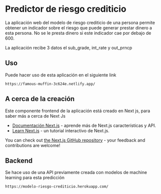 

# Predictor de riesgo crediticio

La aplicación web del modelo de riesgo crediticio de una persona permite obtener un indicador sobre el riesgo que puede generar prestar dinero a esta persona. No se le presta dinero si este indicador cae por debajo de 600. 

La aplicación recibe 3 datos el sub_grade, int_rate y out_prncp



## Uso
Puede hacer uso de esta aplicación en el siguiente link

~~~
https://famous-muffin-3c624e.netlify.app/
~~~



## A cerca de la creación
Este componente frontend de la aplicación está creado en Next js, para saber más a cerca de Next Js

- [Documentación Next.js](https://nextjs.org/docs) - aprende más de Next.js características y API.
- [Learn Next.js](https://nextjs.org/learn) - un tutorial interactivo de Next.js.


You can check out [the Next.js GitHub repository](https://github.com/vercel/next.js/) - your feedback and contributions are welcome!


## Backend

Se hace uso de una API previamente creada con modelos de machine learning para esta predicción

~~~
https://modelo-riesgo-crediticio.herokuapp.com/
~~~